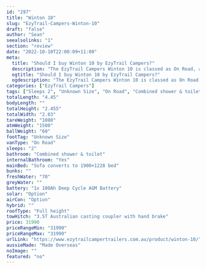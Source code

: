 ```yaml
---
id: "297"
title: "Winton 10"
slug: "EzyTrail-Campers-Winton-10"
draft: "false"
author: "Sean"
seealsolinks: "1"
section: "review"
date: "2022-10-10T22:00:09+11:00"
meta:
  title: "Should I buy Winton 10 by EzyTrail Campers?"
  description: "The EzyTrail Campers Winton 10 is classed as On Road, and sleeps 2 people. It is Made Overseas and comes in at Unknown Size. It generally has Combined shower & toilet."
  ogtitle: "Should I buy Winton 10 by EzyTrail Campers?"
  ogdescription: "The EzyTrail Campers Winton 10 is classed as On Road, and sleeps 2 people. It is Made Overseas and comes in at Unknown Size. It generally has Combined shower & toilet."
categories: ["EzyTrail Campers"]
tags: ["Sleeps 2", "Unknown Size", "On Road", "Combined shower & toilet", "Full height", "Under 50k", "Made Overseas"]
totalLength: "4.45"
bodyLength: ""
totalHeight: "2.455"
totalWidth: "2.03"
tareWeight: "1080"
atmWeight: "1500"
ballWeight: "60"
footTag: "Unknown Size"
vanType: "On Road"
sleeps: "2"
bathroom: "Combined shower & toilet"
internalBathroom: "Yes"
mainBed: "Sofa converts to 1900×1228 bed"
bunks: ""
freshWater: "70"
greyWater: ""
battery: "1x 100Ah Deep Cycle AGM Battery"
solar: "Option"
airCon: "Option"
hybrid: ""
roofType: "Full height"
towHitch: "3.5T Australian casting coupler with hand brake"
price: 31990
priceRangeMin: "31990"
priceRangeMax: "31990"
urlLink: "https://www.ezytrailcampertrailers.com.au/product/winton-10/"
aussieMade: "Made Overseas"
noImage: ""
featured: "no"
---
```

